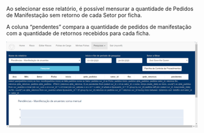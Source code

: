 Ao selecionar esse relatório, é possível mensurar a quantidade de Pedidos 
de Manifestação sem retorno de cada Setor por ficha. 

A coluna “pendentes” compara a quantidade de pedidos de manifestação 
com a quantidade de retornos recebidos para cada ficha.

![Relatorio Gerencial](../../images/RLe1.png)